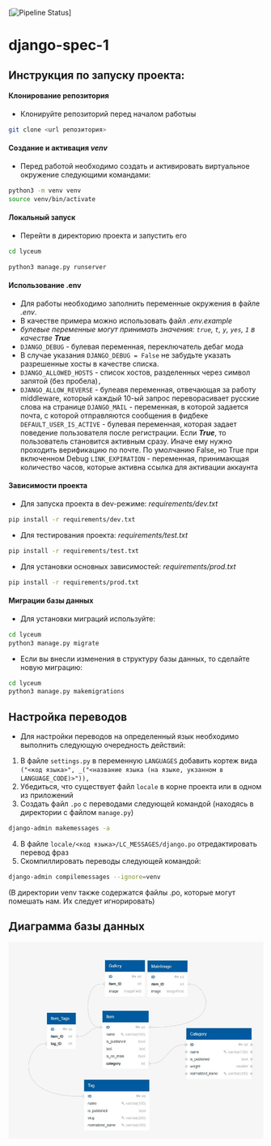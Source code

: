 [![Pipeline Status](https://gitlab.crja72.ru/django_2023/students/163338-maks060109-47231/badges/main/pipeline.svg)]
# django-spec-1

## Инструкция по запуску проекта:

#### Клонирование репозитория
- Клонируйте репозиторий перед началом работыы
```bash
git clone <url репозитория>
```

#### Создание и активация *venv*

- Перед работой необходимо создать и активировать виртуальное окружение следующими командами: 
```bash
python3 -m venv venv
source venv/bin/activate
```

#### Локальный запуск

- Перейти в директорию проекта и запустить его
```bash
cd lyceum
```
```bash
python3 manage.py runserver
```

#### Использование .env

- Для работы необходимо заполнить переменные окружения в файле *.env*.
- В качестве примера можно использовать файл *.env.example*
- *булевые переменные могут принимать значения: ```true```, ```t```, ```y```, ```yes```, ```1``` в качестве **True***
- ```DJANGO_DEBUG``` - булевая переменная, переключатель дебаг мода 
- В случае указания ```DJANGO_DEBUG = False``` не забудьте указать разрешенные хосты в качестве списка.
- ```DJANGO_ALLOWED_HOSTS``` - список хостов, разделенных через символ запятой (без пробела)```,```
- ```DJANGO_ALLOW_REVERSE``` - булеавя переменная, отвечающая за работу middleware, который каждый 10-ый запрос переворасивает русские слова на странице
```DJANGO_MAIL``` - переменная, в которой задается почта, с которой отправляются сообщения в фидбеке
```DEFAULT_USER_IS_ACTIVE``` - булевая переменная, которая задает поведение пользователя после регистрации. Если ***True***, то пользователь становится активным сразу. Иначе ему нужно проходить верификацию по почте. По умолчанию False, но True при включенном Debug
```LINK_EXPIRATION``` - переменная, принимающая количество часов, которые активна ссылка для активации аккаунта

#### Зависимости проекта

 - Для запуска проекта в dev-режиме: *requirements/dev.txt*
 ```bash
 pip install -r requirements/dev.txt
 ```
 - Для тестирования проекта: *requirements/test.txt*
 ```bash
 pip install -r requirements/test.txt
 ```
 - Для уcтановки основных зависимостей: *requirements/prod.txt*
 ```bash
 pip install -r requirements/prod.txt
 ```

 #### Миграции базы данных
 - Для установки миграций используйте:
 ```bash
 cd lyceum
 python3 manage.py migrate
 ```
 - Если вы внесли изменения в структуру базы данных, то сделайте новую миграцию:
 ```bash
 cd lyceum
 python3 manage.py makemigrations
 ```

 ## Настройка переводов
 - Для настройки переводов на определенный язык необходимо выполнить следующую очередность действий:
 1. В файле `settings.py` в переменную `LANGUAGES` добавить кортеж вида `("<код языка>", _("<название языка (на языке, укзанном в LANGUAGE_CODE)>")),`
 2. Убедиться, что существует файл `locale` в корне проекта или в одном из приложений
 3. Создать файл `.po` с переводами следующей командой (находясь в директории с файлом `manage.py`)
 ```bash
 django-admin makemessages -a
 ```
 4. В файле `locale/<код языка>/LC_MESSAGES/django.po` отредактировать перевод фраз
 5. Скомпиллировать переводы следующей командой:
 ```bash
 django-admin compilemessages --ignore=venv
 ```
 (В директории venv также содержатся файлы .po, которые могут помешать нам. Их следует игнорировать)

 ## Диаграмма базы данных
 
 ![database scheme](ER.jpg)
